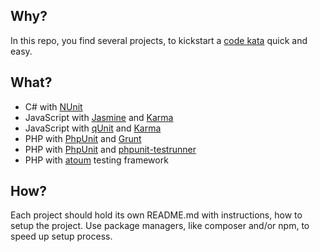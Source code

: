 Why?
------
In this repo, you find several projects, to kickstart a [code kata](http://codekata.com/) quick and easy.

What?
------
- C# with [NUnit](http://www.nunit.org/)
- JavaScript with [Jasmine](http://jasmine.github.io/) and [Karma](https://karma-runner.github.io)
- JavaScript with [qUnit](https://qunitjs.com/) and [Karma](https://karma-runner.github.io)
- PHP with [PhpUnit](https://phpunit.de/) and [Grunt](http://gruntjs.com/)
- PHP with [PhpUnit](https://phpunit.de/) and [phpunit-testrunner](https://www.npmjs.com/package/phpunit-testrunner)
- PHP with [atoum](http://atoum.org/) testing framework

How?
-------
Each project should hold its own README.md with instructions, how to setup the project. Use package managers, 
like composer and/or npm, to speed up setup process.

